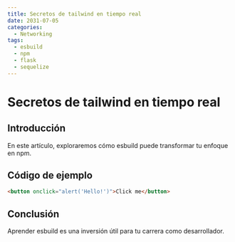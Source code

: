 ```yaml
---
title: Secretos de tailwind en tiempo real
date: 2031-07-05
categories:
  - Networking
tags:
  - esbuild
  - npm
  - flask
  - sequelize
---
```


# Secretos de tailwind en tiempo real

## Introducción

En este artículo, exploraremos cómo esbuild puede transformar tu enfoque en npm.

## Código de ejemplo

```html
<button onclick="alert('Hello!')">Click me</button>
```

## Conclusión

Aprender esbuild es una inversión útil para tu carrera como desarrollador.